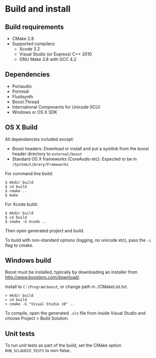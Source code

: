 
Build and install
=========================


Build requirements
------------------

  * CMake 2.8
  * Supported compilers:
    * Xcode 3.2
    * Visual Studio (or Express) C++ 2010 
    * GNU Make 3.8 with GCC 4.2
  
Dependencies
------------

  * Portaudio
  * Portmidi
  * Fluidsynth
  * Boost.Thread
  * International Components for Unicode (ICU)  
  * Windows or OS X SDK


OS X Build
----------

All dependencies included except:
  
  * Boost headers: Download or install and put a symlink from the boost header directory to `external/boost`
  * Standard OS X frameworks (CoreAudio etc): Expected to be in `/System/Library/Frameworks`

For command line build:
    
    $ mkdir build
    $ cd build
    $ cmake ..
    $ make
    
For Xcode build:

    $ mkdir build
    $ cd build
    $ cmake -G Xcode ..

Then open generated project and build.
                                     
To build with non-standard options (logging, no unicode etc), pass the `-i` flag to cmake.
    

Windows build
-------------

Boost must be installed, typically by downloading an installer from http://www.boostpro.com/download/.

Install to `C:\Program\boost`, or change path in ./CMakeList.txt.

    > mkdir build
    > cd build
    > cmake -G "Visual Studio 10" ..
    
To compile, open the generated `.sln` file from inside Visual Studio and choose Project > Build Solution.


Unit tests
----------

To run unit tests as part of the build, set the CMake option `RUN_SCLAUDIO_TESTS` to non-false.



